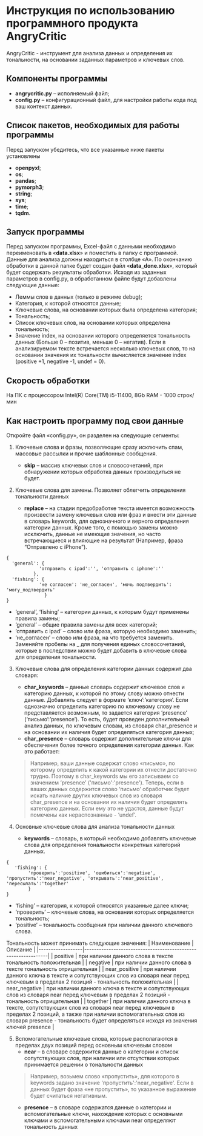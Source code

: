 # Инструкция по использованию программного продукта AngryCritic


AngryCritic - инструмент для анализа данных и определения их тональности, на основании заданных параметров и ключевых слов.
## Компоненты программы
- **angrycritic.py** – исполняемый файл;
- **config.py** – конфигурационный файл, для настройки работы кода под ваш контекст данных.

## Список пакетов, необходимых для работы программы
Перед запуском убедитесь, что все указанные ниже пакеты установлены
- **openpyxl**;
- **os**;
- **pandas**;
- **pymorph3**;
- **string**;
- **sys**;
- **time**;
- **tqdm**.

## Запуск программы
Перед запуском программы, Excel-файл с данными необходимо переименовать в «**data.xlsx**» и поместить в папку с программой. Данные для анализа должны находиться в столбце «А». По окончанию обработки в данной папке будет создан файл «**data_done.xlsx**», который будет содержать результаты обработки. Исходя из заданных параметров в config.py, в обработанном файле будут добавлены следующие данные:
- Леммы слов в данных (только в режиме debug);
- Категория, к которой относятся данные;
- Ключевые слова, на основании которых была определена категория;
- Тональность;
- Список ключевых слов, на основании которых определена тональность;
- Значение index, на основании которого определяется тональность данных (Больше 0 – позитив, меньше 0 – негатив).
Если в анализируемом тексте встречается несколько ключевых слов, то на основании значения их тональности вычисляется значение index (positive +1, negative -1, undef = 0).

## Скорость обработки
На ПК с процессором Intel(R) Core(TM) i5-11400, 8Gb RAM - 1000 строк/мин

## Как настроить программу под свои данные
Откройте файл «config.py», он разделен на следующие сегменты:
1. Ключевые слова и фразы, позволяющие сразу исключить спам, массовые рассылки и прочие шаблонные сообщения.
	+ **skip** – массив ключевых слов и словосочетаний, при обнаружении которых обработка данных производиться не будет. 

2. Ключевые слова для замены. Позволяет облегчить определения тональности данных
	+ **replace** – на стадии предобработке текста имеется возможность произвести замену ключевых слов или фраз и внести эти данные в словарь keywords, для однозначного и верного определения категории данных. Кроме того, с помощью замены можно исключить, данные не имеющие значения, но часто встречающиеся и влияющие на результат (Например, фраза “Отправлено с iPhone”).
```
{
  'general': {
  			'отправить с ipad':'', 'отправить с iphone':''
		  },
  'fishing': {
  			'не согласен': 'не_согласен', 'мочь подтвердить': 					'могу_подтвердить'
    		  }
}
```
- ‘general’, ‘fishing’ – категории данных, к которым будут применены правила замены;
- ‘general’ – общие правила замены для всех категорий;
- ‘отправить с ipad’ – слово или фраза, которую необходимо заменить;
- ‘не_согласен’ – слово или фраза, на что требуется заменить. Заменяйте пробелы на _ для получения единых словосочетаний, которые в последствии можно будет добавить в ключевые слова для определения тональности.

3. Ключевые слова для определения категории данных содержит два словаря:
	+ **char_keywords** – данные словарь содержит ключевое слов и категорию данных, к которой по этому слову можно отнести данные. Добавлять следует в формате ‘ключ’:’категория’. Если однозначно определить категорию по ключевому слову не представляется возможным, то задается категория ‘presence’ (‘письмо’:’presence’). То есть, будет проведен дополнительный анализ данных, по ключевым словам, из словаря char_presence и на основании их наличия будет определяться категория данных; 
	+ **char_presence** – словарь содержит дополнительные ключи для обеспечения более точного определения категории данных.
Как это работает:
	> Например, ваши данные содержат слово «письмо», по которому определить к какой категории их отнести достаточно трудно. Поэтому в char_keywords мы его записываем со значением ‘presence’ ('письмо':'presence'). Теперь, если в ваших данных содержится слово ‘письмо’ обработчик будет искать наличие других ключевых слов из словаря char_presence и на основании их наличия будет определять категорию данных. Если ему это не удастся, данные будут помечены как нераспознанные - ‘undef’.

4. Основные ключевые слова для анализа тональности данных
	+ **keywords** – словарь, в который необходимо добавлять ключевые слова для определения тональности конкретных категорий данных.
```
{
   'fishing': {
      	'проверить':'positive', 'ошибиться':'negative', 'пропустить':'near_negative', 'открывать':'near_positive', 'пересылать':'together'
      	}
}
```
- ‘fishing’ – категория, к которой относятся указанные далее ключи;
- ‘проверить’ – ключевые слова, на основании которых определяется тональность;
- ‘positive’ – тональность сообщения при наличии данного ключевого слова. 

Тональность может принимать следующие значения:
| Наименование     | Описание                                                      |
|------------------|---------------------------------------------------------------|
| positive	  | при наличии данного слова в тексте тональность положительная |
| negative        | при наличии данного слова в тексте тональность отрицательная |
| near_positive  | при наличии данного ключа в тексте и сопутствующих слов из словаря near перед ключевым в пределах 2 позиций - тональность положительная |
| near_negative   | при наличии данного ключа в тексте и сопутствующих слов из словаря near перед ключевым в пределах 2 позиций - тональность отрицательная |
| together	   | при наличии данного ключа в тексте, сопутствующих слов из словаря near перед ключевым в пределах 2 позиций, а также при наличии вспомогательных слов из словаря presence - тональность будет определяться исходя из значения ключей presence |

5. Вспомогательные ключевые слова, которые располагаются в пределах двух позиций перед основным ключевым словом
	+ **near** – в словаре содержится данные о категории и список сопутствующих слов, при наличии или отсутствии которых принимается решении о тональности данных
	> Например, возьмем слово «пропустить», для которого в keywords задано значение 'пропустить':'near_negative'. Если в данных будет фраза «не пропустить», то указанное выражение будет считаться негативным.
	+ **presence** – в словаре содержатся данные о категории и вспомогательные ключи, нахождение которых с основными ключами и вспомогательными ключами near определяют тональность данных


